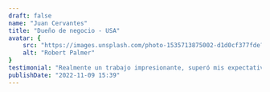 ```yaml
---
draft: false
name: "Juan Cervantes"
title: "Dueño de negocio - USA"
avatar: {
    src: "https://images.unsplash.com/photo-1535713875002-d1d0cf377fde?&fit=crop&w=280",
    alt: "Robert Palmer"
}
testimonial: "Realmente un trabajo impresionante, superó mis expectativas un 2000%. Si usted quiere un trabajo confiable y bien hecho, ésta es la persona indicada para contratar."
publishDate: "2022-11-09 15:39"
---
```

